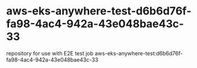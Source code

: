 # aws-eks-anywhere-test-d6b6d76f-fa98-4ac4-942a-43e048bae43c-33
repository for use with E2E test job aws-eks-anywhere-test:d6b6d76f-fa98-4ac4-942a-43e048bae43c-33
